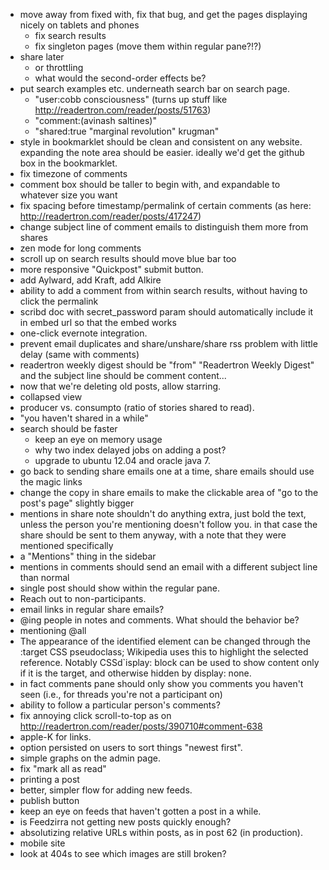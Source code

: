 - move away from fixed with, fix that bug, and get the pages displaying nicely on tablets and phones
  - fix search results
  - fix singleton pages (move them within regular pane?!?)
- share later
  - or throttling
  - what would the second-order effects be?
- put search examples etc. underneath search bar on search page.
  - "user:cobb consciousness" (turns up stuff like http://readertron.com/reader/posts/51763)
  - "comment:(avinash saltines)"
  - "shared:true "marginal revolution" krugman"
- style in bookmarklet should be clean and consistent on any website. expanding the note area should be easier. ideally we'd get the github box in the bookmarklet.
- fix timezone of comments
- comment box should be taller to begin with, and expandable to whatever size you want
- fix spacing before timestamp/permalink of certain comments (as here: http://readertron.com/reader/posts/417247)
- change subject line of comment emails to distinguish them more from shares
- zen mode for long comments
- scroll up on search results should move blue bar too
- more responsive "Quickpost" submit button.
- add Aylward, add Kraft, add Alkire
- ability to add a comment from within search results, without having to click the permalink
- scribd doc with secret_password param should automatically include it in embed url so that the embed works
- one-click evernote integration.
- prevent email duplicates and share/unshare/share rss problem with little delay (same with comments)
- readertron weekly digest should be "from" "Readertron Weekly Digest" and the subject line should be comment content...
- now that we're deleting old posts, allow starring.
- collapsed view
- producer vs. consumpto (ratio of stories shared to read).
- "you haven't shared in a while"
- search should be faster
  - keep an eye on memory usage
  - why two index delayed jobs on adding a post?
  - upgrade to ubuntu 12.04 and oracle java 7.
- go back to sending share emails one at a time, share emails should use the magic links
- change the copy in share emails to make the clickable area of "go to the post's page" slightly bigger
- mentions in share note shouldn't do anything extra, just bold the text, unless the person you're mentioning doesn't follow you. in that case the share should be sent to them anyway, with a note that they were mentioned specifically
- a "Mentions" thing in the sidebar
- mentions in comments should send an email with a different subject line than normal
- single post should show within the regular pane.
- Reach out to non-participants.
- email links in regular share emails?
- @ing people in notes and comments. What should the behavior be?
- mentioning @all
- The appearance of the identified element can be changed through the :target CSS pseudoclass; Wikipedia uses this to highlight the selected reference. Notably CSSd`isplay: block can be used to show content only if it is the target, and otherwise hidden by display: none.
- in fact comments pane should only show you comments you haven't seen (i.e., for threads you're not a participant on)
- ability to follow a particular person's comments?
- fix annoying click scroll-to-top as on http://readertron.com/reader/posts/390710#comment-638
- apple-K for links.
- option persisted on users to sort things "newest first".
- simple graphs on the admin page.
- fix "mark all as read"
- printing a post
- better, simpler flow for adding new feeds.
- publish button
- keep an eye on feeds that haven't gotten a post in a while.
- is Feedzirra not getting new posts quickly enough?
- absolutizing relative URLs within posts, as in post 62 (in production).
- mobile site
- look at 404s to see which images are still broken?